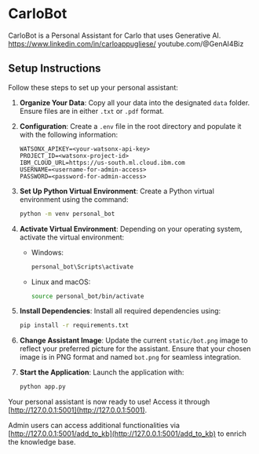 # CarloBot
CarloBot is a Personal Assistant for Carlo that uses Generative AI.
https://www.linkedin.com/in/carloappugliese/
youtube.com/@GenAI4Biz

## Setup Instructions

Follow these steps to set up your personal assistant:


1. **Organize Your Data**: 
   Copy all your data into the designated `data` folder. Ensure files are in either `.txt` or `.pdf` format.

2. **Configuration**:
   Create a `.env` file in the root directory and populate it with the following information:
   ```dotenv
   WATSONX_APIKEY=<your-watsonx-api-key>
   PROJECT_ID=<watsonx-project-id>
   IBM_CLOUD_URL=https://us-south.ml.cloud.ibm.com
   USERNAME=<username-for-admin-access>
   PASSWORD=<password-for-admin-access>
   ```
3. **Set Up Python Virtual Environment**:
   Create a Python virtual environment using the command:
   ```bash
   python -m venv personal_bot
   ```
4. **Activate Virtual Environment**:
   Depending on your operating system, activate the virtual environment:
   - Windows:
     ```bash
     personal_bot\Scripts\activate
     ```
   - Linux and macOS:
     ```bash
     source personal_bot/bin/activate
     ```

5. **Install Dependencies**:
   Install all required dependencies using:
   ```bash
   pip install -r requirements.txt
   ```

6. **Change Assistant Image**:
   Update the current `static/bot.png` image to reflect your preferred picture for the assistant. Ensure that your chosen image is in PNG format and named `bot.png` for seamless integration.

7. **Start the Application**:
   Launch the application with:
   ```bash
   python app.py
   ```

Your personal assistant is now ready to use! Access it through [http://127.0.0.1:5001](http://127.0.0.1:5001).

Admin users can access additional functionalities via [http://127.0.0.1:5001/add_to_kb](http://127.0.0.1:5001/add_to_kb) to enrich the knowledge base.
